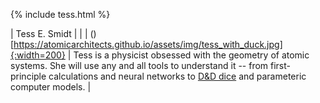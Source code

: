 {% include tess.html %}

| Tess E. Smidt | |
| ()[https://atomicarchitects.github.io/assets/img/tess_with_duck.jpg]{:width=200} | Tess is a physicist obsessed with the geometry of atomic systems. She will use any and all tools to understand it -- from first-principle calculations and neural networks to <a href="https://en.wikipedia.org/wiki/Dice#Applications">D&D dice</a> and parameteric computer models. |
